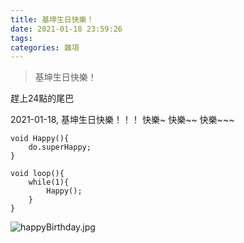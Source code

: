 ```yaml
---
title: 基坤生日快樂！
date: 2021-01-18 23:59:26
tags: 
categories: 雜項
---
```

> 基坤生日快樂！
<!-- more -->
趕上24點的尾巴

2021-01-18, 基坤生日快樂！！！
快樂~
快樂~~
快樂~~~
```
void Happy(){
    do.superHappy;
}

void loop(){
    while(1){
        Happy();
    }
}
```

![happyBirthday.jpg](https://ss1.bdstatic.com/70cFvXSh_Q1YnxGkpoWK1HF6hhy/it/u=2436887836,3161249587&fm=26&gp=0.jpg)
